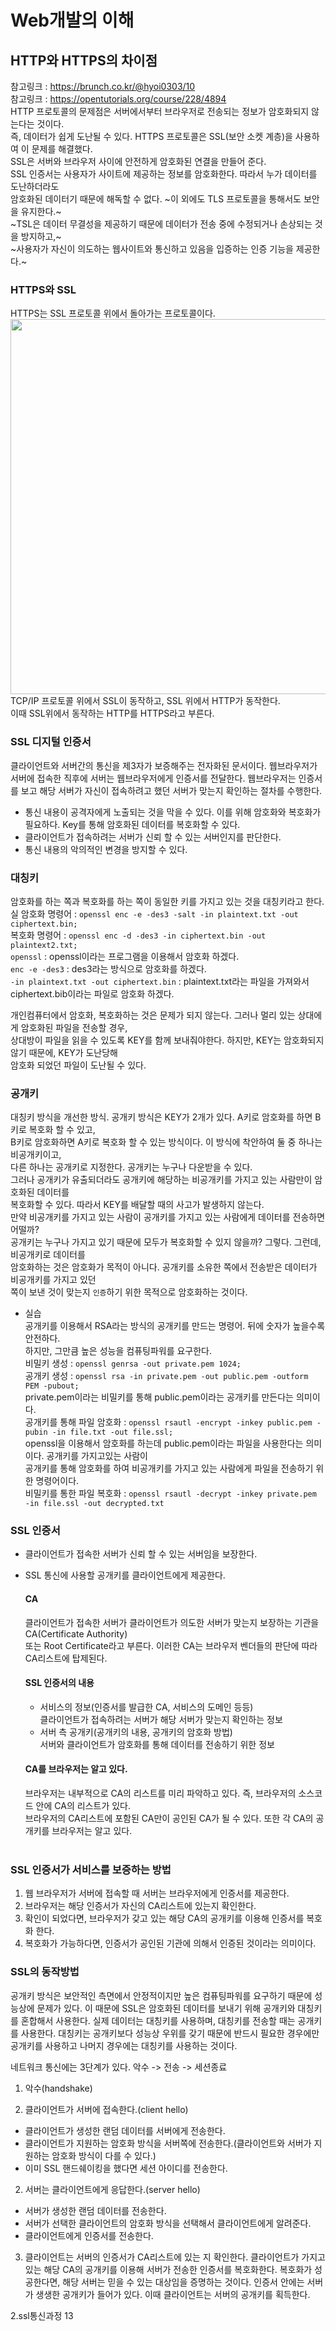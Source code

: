# Web개발의 이해
## HTTP와 HTTPS의 차이점
참고링크 : https://brunch.co.kr/@hyoi0303/10<br>
참고링크 : https://opentutorials.org/course/228/4894<br>
 HTTP 프로토콜의 문제점은 서버에서부터 브라우저로 전송되는 정보가 암호화되지 않는다는 것이다.<br>
즉, 데이터가 쉽게 도난될 수 있다. HTTPS 프로토콜은 SSL(보안 소켓 계층)을 사용하여 이 문제를 해결했다.<br>
SSL은 서버와 브라우저 사이에 안전하게 암호화된 연결을 만들어 준다.<br>
 SSL 인증서는 사용자가 사이트에 제공하는 정보를 암호화한다. 따라서 누가 데이터를 도난하더라도<br>
암호화된 데이터기 때문에 해독할 수 없다. ~이 외에도 TLS 프로토콜을 통해서도 보안을 유지한다.~<br>
~TSL은 데이터 무결성을 제공하기 때문에 데이터가 전송 중에 수정되거나 손상되는 것을 방지하고,~<br>
~사용자가 자신이 의도하는 웹사이트와 통신하고 있음을 입증하는 인증 기능을 제공한다.~<br>

### HTTPS와 SSL
HTTPS는 SSL 프로토콜 위에서 돌아가는 프로토콜이다.<br>
<img src="https://github.com/JMsuper/boostcourse_web_backend/blob/main/img/https%20ssl.PNG" width=600><br>
TCP/IP 프로토콜 위에서 SSL이 동작하고, SSL 위에서 HTTP가 동작한다.<br>
이때 SSL위에서 동작하는 HTTP를 HTTPS라고 부른다.<br>

### SSL 디지털 인증서
 클라이언트와 서버간의 통신을 제3자가 보증해주는 전자화된 문서이다. 웹브라우저가 서버에 접속한 직후에
 서버는 웹브라우저에게 인증서를 전달한다. 웹브라우저는 인증서를 보고 해당 서버가 자신이 접속하려고 했던
 서버가 맞는지 확인하는 절차를 수행한다.
 - 통신 내용이 공격자에게 노출되는 것을 막을 수 있다.
 이를 위해 암호화와 복호화가 필요하다. Key를 통해 암호화된 데이터를 복호화할 수 있다.
 - 클라이언트가 접속하려는 서버가 신뢰 할 수 있는 서버인지를 판단한다.
 - 통신 내용의 악의적인 변경을 방지할 수 있다.

### 대칭키
암호화를 하는 쪽과 복호화를 하는 쪽이 동일한 키를 가지고 있는 것을 대칭키라고 한다.<br>실
암호화 명령어 : `openssl enc -e -des3 -salt -in plaintext.txt -out ciphertext.bin;`<br>
복호화 명령어 : `openssl enc -d -des3 -in ciphertext.bin -out plaintext2.txt;`<br>
`openssl` : openssl이라는 프로그램을 이용해서 암호화 하겠다.<br>
`enc -e -des3` : des3라는 방식으로 암호화를 하겠다.<br>
`-in plaintext.txt -out ciphertext.bin` : plaintext.txt라는 파일을 가져와서 ciphertext.bib이라는 파일로 암호화 하겠다.<br>

 개인컴퓨터에서 암호화, 복호화하는 것은 문제가 되지 않는다. 그러나 멀리 있는 상대에게 암호화된 파일을 전송할 경우,<br>
 상대방이 파일을 읽을 수 있도록 KEY를 함께 보내줘야한다. 하지만, KEY는 암호화되지 않기 때문에, KEY가 도난당해<br>
 암호화 되었던 파일이 도난될 수 있다.<br>
 
### 공개키
대칭키 방식을 개선한 방식. 공개키 방식은 KEY가 2개가 있다. A키로 암호화를 하면 B키로 복호화 할 수 있고,<br>
B키로 암호화하면 A키로 복호화 할 수 있는 방식이다. 이 방식에 착안하여 둘 중 하나는 비공개키이고,<br>
다른 하나는 공개키로 지정한다. 공개키는 누구나 다운받을 수 있다.<br>
그러나 공개키가 유출되더라도 공개키에 해당하는 비공개키를 가지고 있는 사람만이 암호화된 데이터를<br>
복호화할 수 있다. 따라서 KEY를 배달할 때의 사고가 발생하지 않는다.<br>
만약 비공개키를 가지고 있는 사람이 공개키를 가지고 있는 사람에게 데이터를 전송하면 어떨까?<br>
공개키는 누구나 가지고 있기 때문에 모두가 복호화할 수 있지 않을까? 그렇다. 그런데, 비공개키로 데이터를<br>
암호화하는 것은 암호화가 목적이 아니다. 공개키를 소유한 쪽에서 전송받은 데이터가 비공개키를 가지고 있던<br>
쪽이 보낸 것이 맞는지 `인증`하기 위한 목적으로 암호화하는 것이다.<br>
  - 실습<br>
  공개키를 이용해서 RSA라는 방식의 공개키를 만드는 명령어. 뒤에 숫자가 높을수록 안전하다.<br>
  하지만, 그만큼 높은 성능을 컴퓨팅파워를 요구한다.<br>
  비밀키 생성 : `openssl genrsa -out private.pem 1024;`<br>
  공개키 생성 : `openssl rsa -in private.pem -out public.pem -outform PEM -pubout;`<br>
  private.pem이라는 비밀키를 통해 public.pem이라는 공개키를 만든다는 의미이다.<br>
  공개키를 통해 파일 암호화 : `openssl rsautl -encrypt -inkey public.pem -pubin -in file.txt -out file.ssl;`<br>
  openssl을 이용해서 암호화를 하는데 public.pem이라는 파일을 사용한다는 의미이다. 공개키를 가지고있는 사람이<br>
  공개키를 통해 암호화를 하여 비공개키를 가지고 있는 사람에게 파일을 전송하기 위한 명령어이다.<br>
  비밀키를 통한 파일 복호화 : `openssl rsautl -decrypt -inkey private.pem -in file.ssl -out decrypted.txt`<br>

### SSL 인증서
- 클라이언트가 접속한 서버가 신뢰 할 수 있는 서버임을 보장한다.<br>
- SSL 통신에 사용할 공개키를 클라이언트에게 제공한다.<br>

  #### CA
  클라이언트가 접속한 서버가 클라이언트가 의도한 서버가 맞는지 보장하는 기관을 CA(Certificate Authority)<br>
  또는 Root Certificate라고 부른다. 이러한 CA는 브라우저 벤더들의 판단에 따라 CA리스트에 탑제된다.<br>
  
  #### SSL 인증서의 내용
  - 서비스의 정보(인증서를 발급한 CA, 서비스의 도메인 등등)<br>
    클라이언트가 접속하려는 서버가 해당 서버가 맞는지 확인하는 정보<br>
  - 서버 측 공개키(공개키의 내용, 공개키의 암호화 방법)<br>
    서버와 클라이언트가 암호화를 통해 데이터를 전송하기 위한 정보<br>
    
  #### CA를 브라우저는 알고 있다.
  브라우저는 내부적으로 CA의 리스트를 미리 파악하고 있다. 즉, 브라우저의 소스코드 안에 CA의 리스트가 있다.<br>
  브라우저의 CA리스트에 포함된 CA만이 공인된 CA가 될 수 있다. 또한 각 CA의 공개키를 브라우저는 알고 있다.<br>
  <br>
 
### SSL 인증서가 서비스를 보증하는 방법
1. 웹 브라우저가 서버에 접속할 때 서버는 브라우저에게 인증서를 제공한다.
2. 브라우저는 해당 인증서가 자신의 CA리스트에 있는지 확인한다.
3. 확인이 되었다면, 브라우저가 갖고 있는 해당 CA의 공개키를 이용해 인증서를 복호화 한다.
4. 복호화가 가능하다면, 인증서가 공인된 기관에 의해서 인증된 것이라는 의미이다.
  
### SSL의 동작방법
공개키 방식은 보안적인 측면에서 안정적이지만 높은 컴퓨팅파워를 요구하기 때문에 성능상에 문제가 있다.
이 때문에 SSL은 암호화된 데이터를 보내기 위해 공개키와 대칭키를 혼합해서 사용한다.
실제 데이터는 대칭키를 사용하며, 대칭키를 전송할 때는 공개키를 사용한다. 대칭키는 공개키보다 성능상 우위를 갖기 때문에 반드시 필요한 경우에만 공개키를 사용하고 나머지 경우에는 대칭키를 사용하는 것이다.

네트워크 통신에는 3단계가 있다.
악수 -> 전송 -> 세션종료
1. 악수(handshake)

  1. 클라이언트가 서버에 접속한다.(client hello)
   - 클라이언트가 생성한 랜덤 데이터를 서버에게 전송한다.
   - 클라이언트가 지원하는 암호화 방식을 서버쪽에 전송한다.(클라이언트와 서버가 지원하는 암호화 방식이 다를 수 있다.)
   - 이미 SSL 핸드쉐이킹을 했다면 세션 아이디를 전송한다.
  2. 서버는 클라이언트에게 응답한다.(server hello)
   - 서버가 생성한 랜덤 데이터를 전송한다.
   - 서버가 선택한 클라이언트의 암호화 방식을 선택해서 클라이언트에게 알려준다.
   - 클라이언트에게 인증서를 전송한다.
  3. 클라이언트는 서버의 인증서가 CA리스트에 있는 지 확인한다.
  클라이언트가 가지고 있는 해당 CA의 공개키를 이용해 서버가 전송한 인증서를 복호화한다.
  복호화가 성공한다면, 해당 서버는 믿을 수 있는 대상임을 증명하는 것이다.
  인증서 안에는 서버가 생생한 공개키가 들어가 있다. 이때 클라이언트는 서버의 공개키를 획득한다.
  
2.ssl통신과정 13
   







  
